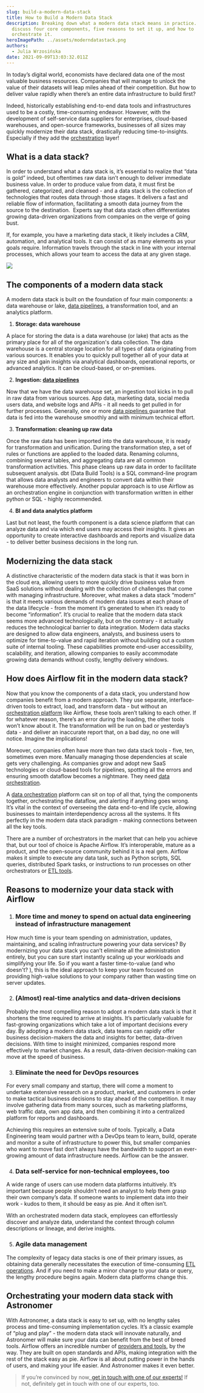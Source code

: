 ```yaml
---
slug: build-a-modern-data-stack
title: How to Build a Modern Data Stack
description: Breaking down what a modern data stack means in practice. We
  discuss four core components, five reasons to set it up, and how to
  orchestrate it.
heroImagePath: ../assets/moderndatastack.png
authors:
  - Julia Wrzosińska
date: 2021-09-09T13:03:32.011Z
---
```

<!-- markdownlint-disable MD045 MD029 MD047 -->

In today’s digital world, economists have declared data one of the most valuable business resources. Companies that will manage to unlock the value of their datasets will leap miles ahead of their competition. But how to deliver value rapidly when there’s an entire data infrastructure to build first? 

Indeed, historically establishing end-to-end data tools and infrastructures used to be a costly, time-consuming endeavor. However, with the development of self-service data suppliers for enterprises, cloud-based warehouses, and open-source frameworks, businesses of all sizes may quickly modernize their data stack, drastically reducing time-to-insights. Especially if they add the [orchestration](https://www.astronomer.io/blog/what-is-data-orchestration) layer!

## What is a data stack?



In order to understand what a data stack is, it’s essential to realize that “data is gold” indeed, but oftentimes raw data isn’t enough to deliver immediate business value. In order to produce value from data, it must first be gathered, categorized, and cleansed - and a data stack is the collection of technologies that routes data through those stages. It delivers a fast and reliable flow of information, facilitating a smooth data journey from the source to the destination.  Experts say that data stack often differentiates growing data-driven organizations from companies on the verge of going bust.



If, for example, you have a marketing data stack, it likely includes a CRM, automation, and analytical tools. It can consist of as many elements as your goals require. Information travels through the stack in line with your internal processes, which allows your team to access the data at any given stage. 

![](https://lh5.googleusercontent.com/bivonc4YBMkJunUwD4VrAFpnb_SJZfrQrF57htDZf-g2pdGa5Jeeh3TyCxN2RjgWhEJalZbN9HqOg-lM4rM8IlYtdsLLl-xCrOsTdTl8ID9JCJ3qFBC0oj7jm0rgA09DBKuMPNcz=s0)

## The components of a modern data stack

A modern data stack is built on the foundation of four main components: a data warehouse or lake, [data pipelines](https://www.astronomer.io/blog/data-pipeline), a transformation tool, and an analytics platform. 



1. **Storage: data warehouse** 

A place for storing the data is a data warehouse (or lake) that acts as the primary place for all of the organization's data collection. The data warehouse is a central storage location for all types of data originating from various sources. It enables you to quickly pull together all of your data at any size and gain insights via analytical dashboards, operational reports, or advanced analytics. It can be cloud-based, or on-premises.



2. **Ingestion: [data pipelines](https://www.astronomer.io/blog/data-pipeline)**



Now that we have the data warehouse set, an ingestion tool kicks in to pull in raw data from various sources. App data, marketing data, social media users data, and website logs and APIs - it all needs to get pulled in for further processes. Generally, one or more [data pipelines ](https://www.astronomer.io/blog/data-pipeline)guarantee that data is fed into the warehouse smoothly and with minimum technical effort. 



3. **Transformation: cleaning up raw data**



Once the raw data has been imported into the data warehouse, it is ready for transformation and unification. During the transformation step, a set of rules or functions are applied to the loaded data. Renaming columns, combining several tables, and aggregating data are all common transformation activities. This phase cleans up raw data in order to facilitate subsequent analysis. dbt (Data Build Tools) is a SQL command-line program that allows data analysts and engineers to convert data within their warehouse more effectively. Another popular approach is to use Airflow as an orchestration engine in conjunction with transformation written in either python or SQL - highly recommended.



4. **BI and data analytics platform**



Last but not least, the fourth component is a data science platform that can analyze data and via which end users may access their insights. It gives an opportunity to create interactive dashboards and reports and visualize data - to deliver better business decisions in the long run.



## Modernizing the data stack



A distinctive characteristic of the modern data stack is that it was born in the cloud era, allowing users to more quickly drive business value from SaaS solutions without dealing with the collection of challenges that come with managing infrastructure. Moreover, what makes a data stack “modern” is that it meets various demands of modern data issues at each phase of the data lifecycle - from the moment it’s generated to when it’s ready to become “information”. It’s crucial to realize that the modern data stack seems more advanced technologically, but on the contrary - it actually reduces the technological barrier to data integration. Modern data stacks are designed to allow data engineers, analysts, and business users to optimize for time-to-value and rapid iteration without building out a custom suite of internal tooling. These capabilities promote end-user accessibility, scalability, and iteration, allowing companies to easily accommodate growing data demands without costly, lengthy delivery windows.



## How does Airflow fit in the modern data stack?



Now that you know the components of a data stack, you understand how companies benefit from a modern approach. They use separate, interface-driven tools to extract, load, and transform data - but without an [orchestration platform](https://www.astronomer.io/blog/what-is-data-orchestration) like Airflow, these tools aren’t talking to each other. If for whatever reason, there’s an error during the loading, the other tools won’t know about it. The transformation will be run on bad or yesterday’s data - and deliver an inaccurate report that, on a bad day, no one will notice. Imagine the implications!



Moreover, companies often have more than two data stack tools - five, ten, sometimes even more. Manually managing those dependencies at scale gets very challenging. As companies grow and adopt new SaaS technologies or cloud-based tools for pipelines, spotting all the errors and ensuring smooth dataflow becomes a nightmare. They need [data orchestration](https://www.astronomer.io/blog/what-is-data-orchestration).



A [data orchestration](https://www.astronomer.io/blog/what-is-data-orchestration) platform can sit on top of all that, tying the components together, orchestrating the dataflow, and alerting if anything goes wrong. It’s vital in the context of overseeing the data end-to-end life cycle, allowing businesses to maintain interdependency across all the systems. It fits perfectly in the modern data stack paradigm - making connections between all the key tools. 



There are a number of orchestrators in the market that can help you achieve that, but our tool of choice is Apache Airflow. It’s interoperable, mature as a product, and the open-source community behind it is a real gem. Airflow makes it simple to execute any data task, such as Python scripts, SQL queries, distributed Spark tasks, or instructions to run processes on other orchestrators or [ETL tools](https://www.astronomer.io/blog/build-an-etl-process).



## Reasons to modernize your data stack with Airflow

1. ### More time and money to spend on actual data engineering instead of infrastructure management

How much time is your team spending on administration, updates, maintaining, and scaling infrastructure powering your data services? By modernizing your data stack you can’t eliminate all the administration entirely, but you can sure start instantly scaling up your workloads and simplifying your life. So if you want a faster time-to-value (and who doesn't? ), this is the ideal approach to keep your team focused on providing high-value solutions to your company rather than wasting time on server updates.

2. ### (Almost) real-time analytics and data-driven decisions

Probably the most compelling reason to adopt a modern data stack is that it shortens the time required to arrive at insights. It’s particularly valuable for fast-growing organizations which take a lot of important decisions every day. By adopting a modern data stack, data teams can rapidly offer business decision-makers the data and insights for better, data-driven decisions. With time to insight minimized, companies respond more effectively to market changes. As a result, data-driven decision-making can move at the speed of business.

3. ### Eliminate the need for DevOps resources

For every small company and startup, there will come a moment to undertake extensive research on a product, market, and customers in order to make tactical business decisions to stay ahead of the competition. It may involve gathering data from many sources, such as marketing platforms, web traffic data, own app data, and then combining it into a centralized platform for reports and dashboards.



Achieving this requires an extensive suite of tools. Typically, a Data Engineering team would partner with a DevOps team to learn, build, operate and monitor a suite of infrastructure to power this, but smaller companies who want to move fast don’t always have the bandwidth to support an ever-growing amount of data infrastructure needs. Airflow can be the answer.



4. ### Data self-service for non-technical employees, too

A wide range of users can use modern data platforms intuitively. It’s important because people shouldn’t need an analyst to help them grasp their own company’s data. If someone wants to implement data into their work - kudos to them, it should be easy as pie. And it often isn’t. 

With an orchestrated modern data stack, employees can effortlessly discover and analyze data, understand the context through column descriptions or lineage, and derive insights.

5. ### Agile data management

The complexity of legacy data stacks is one of their primary issues, as obtaining data generally necessitates the execution of time-consuming [ETL operations](https://www.astronomer.io/blog/build-an-etl-process). And if you need to make a minor change to your data or query, the lengthy procedure begins again. Modern data platforms change this.



## Orchestrating your modern data stack with Astronomer

With Astronomer, a data stack is easy to set up, with no lengthy sales process and time-consuming implementation cycles. It’s a classic example of “plug and play” - the modern data stack will innovate naturally, and Astronomer will make sure your data can benefit from the best of breed tools. Airflow offers an incredible number of [providers and tools](https://registry.astronomer.io/providers/), by the way. They are built on open standards and APIs, making integration with the rest of the stack easy as pie. Airflow is all about putting power in the hands of users, and making your life easier. And Astronomer makes it even better.

> If you’re convinced by now,[ get in touch with one of our experts!](https://www.astronomer.io/get-astronomer) If not, definitely get in touch with one of our experts, too.